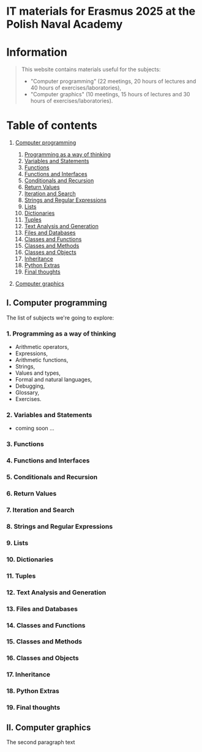 # IT materials for Erasmus 2025 at the Polish Naval Academy

# Information 
> <a id="introduction"></a>
This website contains materials useful for the subjects:  
>  - "Computer programming" (22 meetings, 20 hours of lectures and 40 hours of exercises/laboratories),  
>  - "Computer graphics" (10 meetings, 15 hours of lectures and 30 hours of exercises/laboratories).

# Table of contents
1. [Computer programming](#paragraph1)
    1. [Programming as a way of thinking](#subparagraph1)
    2. [Variables and Statements](#subparagraph2)
    3. [Functions](#subparagraph3)
    4. [Functions and Interfaces](#subparagraph4)
    5. [Conditionals and Recursion](#subparagraph5)
    6. [Return Values](#subparagraph6)
    7. [Iteration and Search](#subparagraph7)
    8. [Strings and Regular Expressions](#subparagraph8)
    9. [Lists](#subparagraph9)
    10. [Dictionaries](#subparagraph10)
    11. [Tuples](#subparagraph11)
    12. [Text Analysis and Generation](#subparagraph12)
    13. [Files and Databases](#subparagraph13)
    14. [Classes and Functions](#subparagraph14)
    15. [Classes and Methods](#subparagraph15)
    16. [Classes and Objects](#subparagraph16)
    17. [Inheritance](#subparagraph17)
    18. [Python Extras](#subparagraph18)
    19. [Final thoughts](#subparagraph19)

2. [Computer graphics](#paragraph2)

## I. Computer programming <a id="paragraph1"></a>
The list of subjects we're going to explore:


###    1. Programming as a way of thinking <a id="subparagraph1"></a>
  - Arithmetic operators,
  - Expressions,
  - Arithmetic functions,
  - Strings,
  - Values and types,
  - Formal and natural languages,
  - Debugging,
  - Glossary,
  - Exercises.
###    2. Variables and Statements <a id="subparagraph2"></a>
  - coming soon ...
###    3. Functions <a id="subparagraph3"></a>
###    4. Functions and Interfaces <a id="subparagraph4"></a>
###    5. Conditionals and Recursion <a id="subparagraph5"></a>
###    6. Return Values <a id="subparagraph6"></a>
###    7. Iteration and Search <a id="subparagraph7"></a>
###    8. Strings and Regular Expressions <a id="subparagraph8"></a>
###    9. Lists <a id="subparagraph9"></a>
###    10. Dictionaries <a id="subparagraph10"></a>
###    11. Tuples <a id="subparagraph11"></a>
###    12. Text Analysis and Generation <a id="subparagraph12"></a>
###    13. Files and Databases <a id="subparagraph13"></a>
###    14. Classes and Functions <a id="subparagraph14"></a>
###    15. Classes and Methods <a id="subparagraph15"></a>
###    16. Classes and Objects <a id="subparagraph16"></a>
###    17. Inheritance <a id="subparagraph17"></a>
###    18. Python Extras <a id="subparagraph18"></a>
###    19. Final thoughts <a id="subparagraph19"></a>


## II. Computer graphics <a id="paragraph2"></a>
The second paragraph text